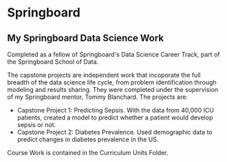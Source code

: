 # Springboard

## My Springboard Data Science Work 

Completed as a fellow of Springboard's Data Science Career Track, part of the Springboard School of Data.

The capstone projects are independent work that incoporate the full breadth of the data science life cycle, from problem identification through modeling and results sharing. 
They were completed under the supervision of my Springboard mentor, Tommy Blanchard. The projects are: 

* Capstone Project 1: Predicting Sepsis. With the data from 40,000 ICU patients, created a model to predict whether a patient would develop sepsis or not. 
* Capstone Project 2: Diabetes Prevalence. Used demographic data to predict changes in diabetes prevalence in the US. 

Course Work is contained in the Curriculum Units Folder. 


